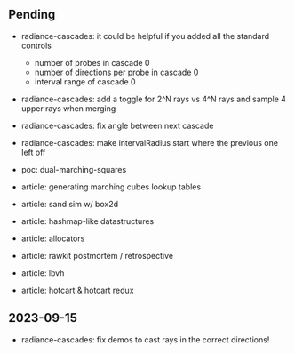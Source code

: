 ## Pending
- radiance-cascades: it could be helpful if you added all the standard controls
  - number of probes in cascade 0
  - number of directions per probe in cascade 0
  - interval range of cascade 0
- radiance-cascades: add a toggle for 2^N rays vs 4^N rays and sample 4 upper rays when merging
- radiance-cascades: fix angle between next cascade
- radiance-cascades: make intervalRadius start where the previous one left off

- poc: dual-marching-squares
- article: generating marching cubes lookup tables
- article: sand sim w/ box2d
- article: hashmap-like datastructures
- article: allocators
- article: rawkit postmortem / retrospective
- article: lbvh
- article: hotcart & hotcart redux


## 2023-09-15
- radiance-cascades: fix demos to cast rays in the correct directions!
